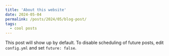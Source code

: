 ```yaml
---
title: 'About this website'
date: 2024-05-04
permalink: /posts/2024/05/blog-post/
tags:
  - cool posts
---
```


This post will show up by default. To disable scheduling of future posts, edit `config.yml` and set `future: false`. 
